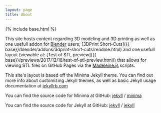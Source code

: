 ```yaml
---
layout: page
title: About
---
```

{% include base.html %}

This site hosts content regarding 3D modeling and 3D printing as well as one
 usefull addon for [Blender](https://www.blender.org/) users;
 [3DPrint Short-Cuts]({{ base}}/blender/addons/3dprint-short-cuts/readme.html)
 and one usefull layout (viewable at: [Test of STL preview]({{ base}}/previews/2017/12/18/test-of-stl-preview.html))
 that allows for viewing STL files on GitHub Pages via the
 [Madeleine.js](https://github.com/JinJunho/Madeleine.js) scripts.

This site's layout is based off the Minima Jekyll theme. You can find out more
 info about customizing Jekyll themes, as well as basic Jekyll usage
 documentation at [jekyllrb.com](https://jekyllrb.com/)

You can find the source code for Minima at GitHub:
[jekyll][jekyll-organization] /
[minima](https://github.com/jekyll/minima)

You can find the source code for Jekyll at GitHub:
[jekyll][jekyll-organization] /
[jekyll](https://github.com/jekyll/jekyll)


[jekyll-organization]: https://github.com/jekyll
